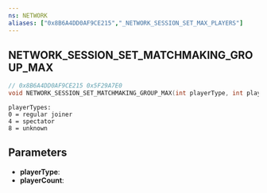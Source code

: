 ```yaml
---
ns: NETWORK
aliases: ["0x8B6A4DD0AF9CE215","_NETWORK_SESSION_SET_MAX_PLAYERS"]
---
```

## NETWORK_SESSION_SET_MATCHMAKING_GROUP_MAX

```c
// 0x8B6A4DD0AF9CE215 0x5F29A7E0
void NETWORK_SESSION_SET_MATCHMAKING_GROUP_MAX(int playerType, int playerCount);
```

```
playerTypes:
0 = regular joiner
4 = spectator
8 = unknown
```

## Parameters
* **playerType**: 
* **playerCount**: 


